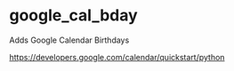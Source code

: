 # google_cal_bday
Adds Google Calendar Birthdays

https://developers.google.com/calendar/quickstart/python
